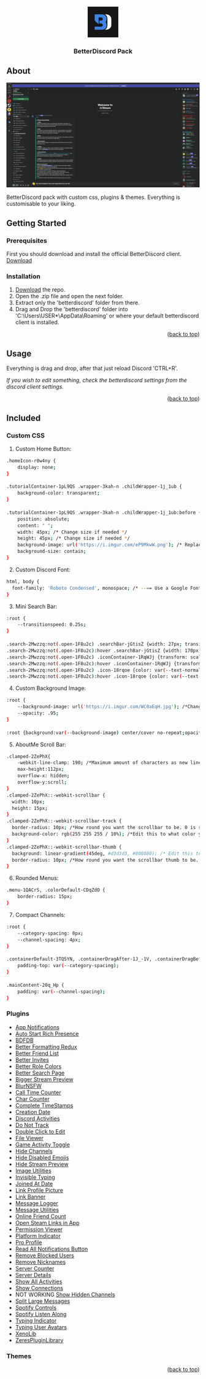 <div id="top"></div>

<!-- PROJECT LOGO -->
<br />
<div align="center">
  <a href="https://github.com/othneildrew/Best-README-Template">
    <img src="readme/bd_logo.jpg" alt="Logo" width="80" height="80">
  </a>

  <h3 align="center">BetterDiscord Pack</h3>
</div>

<!-- ABOUT THE PROJECT -->
## About

[![Product Name Screen Shot][product-screenshot]](https://i.imgur.com/d7qDvEQ.png)

BetterDiscord pack with custom css, plugins & themes. Everything is customisable to your liking.

<!-- GETTING STARTED -->
## Getting Started
### Prerequisites

First you should download and install the official BetterDiscord client. [Download](https://betterdiscord.app/)

### Installation

1. [Download](https://github.com/Lund1337/betterdiscord/archive/refs/heads/main.zip) the repo.
2. Open the .zip file and open the next folder.
3. Extract only the 'betterdiscord' folder from there.
4. Drag and Drop the 'betterdiscord' folder into 'C:\Users\USER*\AppData\Roaming' or where your default betterdiscord client is installed.

<p align="right">(<a href="#top">back to top</a>)</p>



<!-- USAGE EXAMPLES -->
## Usage

Everything is drag and drop, after that just reload Discord 'CTRL+R'.

_If you wish to edit something, check the betterdiscord settings from the discord client settings._

<p align="right">(<a href="#top">back to top</a>)</p>



<!-- things -->
## Included

### Custom CSS

1. Custom Home Button:
```sh
.homeIcon-r0w4ny {
    display: none;
}

.tutorialContainer-1pL9QS .wrapper-3kah-n .childWrapper-1j_1ub {
    background-color: transparent;
}

.tutorialContainer-1pL9QS .wrapper-3kah-n .childWrapper-1j_1ub:before {
    position: absolute;
    content: " ";
    width: 45px; /* Change size if needed */
    height: 45px; /* Change size if needed */
    background-image: url('https://i.imgur.com/eP9MkwW.png'); /* Replace the link, with your image link */
    background-size: contain;
}
  ```

2. Custom Discord Font:
```sh
html, body {
  font-family: 'Roboto Condensed', monospace; /* --== Use a Google Font (https://fonts.google.com/) ==-- */
}
  ```
3. Mini Search Bar:
```sh
:root {
    --transitionspeed: 0.25s;
}

.search-2Mwzzq:not(.open-1F8u2c) .searchBar-jGtisZ {width: 27px; transition: var(--transitionspeed); background-color: transparent;}
.search-2Mwzzq:not(.open-1F8u2c):hover .searchBar-jGtisZ {width: 170px; background-color: var(--background-tertiary);}
.search-2Mwzzq:not(.open-1F8u2c) .iconContainer-1RqWJj {transform: scale(1.3); transition: var(--transitionspeed);}
.search-2Mwzzq:not(.open-1F8u2c):hover .iconContainer-1RqWJj {transform: scale(1);}
.search-2Mwzzq:not(.open-1F8u2c) .icon-18rqoe {color: var(--text-normal);}
.search-2Mwzzq:not(.open-1F8u2c):hover .icon-18rqoe {color: var(--text-muted);}
  ```
4. Custom Background Image: 
```sh
:root {
    --background-image: url('https://i.imgur.com/WC0aEqH.jpg'); /*Change the link to your custom image*/
    --opacity: .95;
}

:root {background:var(--background-image) center/cover no-repeat;opacity:var(--opacity)}
 ```
5. AboutMe Scroll Bar:
```sh
.clamped-2ZePhX{
    -webkit-line-clamp: 190; /*Maximum amount of characters as new lines, unset just breaks links*/
    max-height:112px;
    overflow-x: hidden;
    overflow-y:scroll;
}
.clamped-2ZePhX::-webkit-scrollbar {
  width: 10px;
  height: 15px;
}
.clamped-2ZePhX::-webkit-scrollbar-track {
  border-radius: 10px; /*How round you want the scrollbar to be. 0 is square, 10px is round.*/
  background-color: rgb(255 255 255 / 10%); /*Edit this to what color you want the track to be.*/
}
.clamped-2ZePhX::-webkit-scrollbar-thumb {
  background: linear-gradient(45deg, #d3d3d3, #808080); /* Edit this to whatever color/colors you'd like*/
  border-radius: 10px; /*How round you want the scrollbar thumb to be. 0 is square, 10px is round.*/
}
 ```
6. Rounded Menus:
```sh
.menu-1QACrS, .colorDefault-CDqZdO { 
    border-radius: 15px; 
}
 ```
7. Compact Channels:
```sh
:root {
    --category-spacing: 0px;
    --channel-spacing: 4px;
}

.containerDefault-3TQ5YN, .containerDragAfter-1J_-1V, .containerDragBefore-ei4h1m, .containerUserOver-3woq86 {
    padding-top: var(--category-spacing);
}

.mainContent-20q_Hp {
    padding: var(--channel-spacing);
}
 ```

### Plugins

- [App Notifications](https://github.com/QWERTxD/BetterDiscordPlugins/blob/main/InAppNotifications/InAppNotifications.plugin.js)
- [Auto Start Rich Presence](https://github.com/Mega-Mewthree/BetterDiscordPlugins/tree/master/Plugins/AutoStartRichPresence)
- [BDFDB](https://github.com/mwittrien/BetterDiscordAddons/tree/master/Library/)
- [Better Formatting Redux](https://raw.githubusercontent.com/rauenzi/BetterDiscordAddons/master/Plugins/BetterFormattingRedux/BetterFormattingRedux.plugin.js)
- [Better Friend List](https://github.com/mwittrien/BetterDiscordAddons/tree/master/Plugins/BetterFriendList/)
- [Better Invites](https://github.com/HypedDomi/BetterDiscordStuff/tree/main/Plugins/BetterInvites)
- [Better Role Colors](https://raw.githubusercontent.com/rauenzi/BetterDiscordAddons/master/Plugins/BetterRoleColors/BetterRoleColors.plugin.js)
- [Better Search Page](https://github.com/mwittrien/BetterDiscordAddons/tree/master/Plugins/BetterSearchPage/)
- [Bigger Stream Preview](https://github.com/jaimeadf/BetterDiscordPlugins/tree/release/src/BiggerStreamPreview)
- [BlurNSFW](https://raw.githubusercontent.com/rauenzi/BetterDiscordAddons/master/Plugins/BlurNSFW/BlurNSFW.plugin.js)
- [Call Time Counter](https://github.com/QWERTxD/BetterDiscordPlugins/blob/main/CallTimeCounter/CallTimeCounter.plugin.js)
- [Char Counter](https://github.com/mwittrien/BetterDiscordAddons/tree/master/Plugins/CharCounter/)
- [Complete TimeStamps](https://github.com/mwittrien/BetterDiscordAddons/tree/master/Plugins/CompleteTimestamps/)
- [Creation Date](https://github.com/mwittrien/BetterDiscordAddons/tree/master/Plugins/CreationDate/)
- [Discord Activities](https://github.com/QWERTxD/BetterDiscordPlugins/DiscordActivities)
- [Do Not Track](https://raw.githubusercontent.com/rauenzi/BetterDiscordAddons/master/Plugins/DoNotTrack/DoNotTrack.plugin.js)
- [Double Click to Edit](https://github.com/Farcrada/DiscordPlugins/blob/master/Double-click-to-edit/DoubleClickToEdit.plugin.js)
- [File Viewer](https://github.com/TheGreenPig/BetterDiscordPlugins/main/FileViewer/FileViewer.plugin.js)
- [Game Activity Toggle](https://github.com/mwittrien/BetterDiscordAddons/tree/master/Plugins/GameActivityToggle/)
- [Hide Channels](https://raw.githubusercontent.com/CapnKitten/BetterDiscord/master/Plugins/HideChannels/HideChannels.plugin.js)
- [Hide Disabled Emojis](https://github.com/rauenzi/BetterDiscordAddons/blob/master/Plugins/HideDisabledEmojis/HideDisabledEmojis.plugin.js)
- [Hide Stream Preview](https://raw.githubusercontent.com/danegottwald/BetterDiscordPlugins/main/HideStreamPreview/HideStreamPreview.plugin.js)
- [Image Utilities](https://github.com/mwittrien/BetterDiscordAddons/tree/master/Plugins/ImageUtilities/)
- [Invisible Typing](https://github.com/Strencher/BetterDiscordStuff/blob/master/InvisibleTyping/InvisibleTyping.plugin.js)
- [Joined At Date](https://github.com/mwittrien/BetterDiscordAddons/tree/master/Plugins/JoinedAtDate/)
- [Link Profile Picture](https://github.com/Inve1951/BetterDiscordStuff/blob/master/plugins/linkProfilePicture.plugin.js)
- [Link Banner](https://github.com/Echological/LinkBanner/blob/41703a55d6103e420cd42a45f6a78b6cdb9dc8a6/LinkBanner.plugin.js)
- [Message Logger](https://github.com/1Lighty/BetterDiscordPlugins/blob/master/Plugins/MessageLoggerV2/MessageLoggerV2.plugin.js)
- [Message Utilities](https://github.com/mwittrien/BetterDiscordAddons/tree/master/Plugins/MessageUtilities/)
- [Online Friend Count](https://github.com/Zerthox/BetterDiscord-Plugins/tree/master/src/OnlineFriendCount)
- [Open Steam Links in App](https://github.com/mwittrien/BetterDiscordAddons/tree/master/Plugins/OpenSteamLinksInApp/)
- [Permission Viewer](https://raw.githubusercontent.com/rauenzi/BetterDiscordAddons/master/Plugins/PermissionsViewer/PermissionsViewer.plugin.js)
- [Platform Indicator](https://github.com/Strencher/BetterDiscordStuff/blob/6b3581f58ef95dcaa13079998687ab82dee24362/PlatformIndicators/APlatformIndicators.plugin.js)
- [Pro Profile](https://github.com/iamehsandvr/ProProfile)
- [Read All Notifications Button](https://github.com/mwittrien/BetterDiscordAddons/tree/master/Plugins/ReadAllNotificationsButton/)
- [Remove Blocked Users](https://github.com/mwittrien/BetterDiscordAddons/tree/master/Plugins/RemoveBlockedUsers/)
- [Remove Nicknames](https://github.com/mwittrien/BetterDiscordAddons/tree/master/Plugins/RemoveNicknames/)
- [Server Counter](https://github.com/mwittrien/BetterDiscordAddons/tree/master/Plugins/ServerCounter/)
- [Server Details](https://github.com/mwittrien/BetterDiscordAddons/tree/master/Plugins/ServerDetails/)
- [Show All Activities](https://github.com/Strencher/BetterDiscordStuff/tree/master/ShowAllActivities)
- [Show Connections](https://github.com/mwittrien/BetterDiscordAddons/tree/master/Plugins/ShowConnections/)
- NOT WORKING [Show Hidden Channels](https://github.com/mwittrien/BetterDiscordAddons/tree/master/Plugins/ShowHiddenChannels/)
- [Split Large Messages](https://github.com/mwittrien/BetterDiscordAddons/tree/master/Plugins/SplitLargeMessages/)
- [Spotify Controls](https://github.com/mwittrien/BetterDiscordAddons/tree/master/Plugins/SpotifyControls/)
- [Spotify Listen Along](https://github.com/ordinall/BetterDiscord-Stuff/tree/master/Plugins/SpotifyListenAlong/)
- [Typing Indicator](https://github.com/l0c4lh057/BetterDiscordStuff/blob/master/Plugins/TypingIndicator/TypingIndicator.plugin.js)
- [Typing User Avatars](https://github.com/QWERTxD/BetterDiscordPlugins/blob/main/TypingUsersAvatars/TypingUsersAvatars.plugin.js)
- [XenoLib](https://github.com/1Lighty/BetterDiscordPlugins/blob/master/Plugins/1XenoLib.plugin.js)
- [ZeresPluginLibrary](https://raw.githubusercontent.com/rauenzi/BDPluginLibrary/master/release/0PluginLibrary.plugin.js)

### Themes

<p align="right">(<a href="#top">back to top</a>)</p>

<!-- MARKDOWN LINKS & IMAGES -->
[product-screenshot]: readme/screenshot.png

